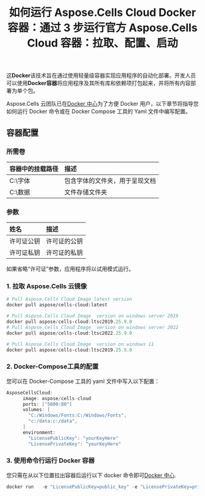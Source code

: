 ﻿---
title: 如何运行 Aspose.Cells Cloud Docker 容器：通过 3 步运行官方 Aspose.Cells Cloud 容器：拉取、配置、启动
second_title: Documen
ArticleTitle: How to Run Aspose.Cells Cloud Docker Containe
LinkTitle: Docker Containe
type: docs
url: /zh/getting-started/how-to-run-docker-container/
aliases: [/how-to-run-docker-container/]
description: 如何运行 Docker Aspose.Cells Cloud 容器。Aspose.Cells Cloud 支持 Excel 创建、转换、合并、拆分、保护、内部对象操作等
weight: 100
kwords: Excel、Office 云、REST API、电子表格、PDF、CSV、Json、Markdown、如何运行 Docker 容器
---
这**Docker**该技术旨在通过使用轻量级容器实现应用程序的自动化部署。开发人员可以使用**Docker容器**将应用程序及其所有库和依赖项打包起来，并将所有内容部署为单个包。

 Aspose.Cells 云团队已在[Docker 中心](https://hub.docker.com/r/aspose/cells-cloud)为了方便 Docker 用户，以下章节将指导您如何运行 Docker 命令或在 Docker Compose 工具的 Yaml 文件中编写配置。

## 容器配置

### 所需卷

|容器中的挂载路径|描述|
|:- |:- |
|C:\字体|包含字体的文件夹，用于呈现文档|
|C:\数据|文件存储文件夹|

### 参数

|姓名|描述|
|:- |:- |
|许可证公钥|许可证的公钥|
|许可证私钥|许可证的私钥|

如果省略“许可证”参数，应用程序将以试用模式运行。

### 1. 拉取 Aspose.Cells 云镜像

```bash
# Pull Aspose.Cells Cloud Image latest version
docker pull aspose/cells-cloud:latest
```

```powershell
# Pull Aspose.Cells Cloud Image  version on windows server 2019
docker pull aspose/cells-cloud:ltsc2019.25.9.0 
# Pull Aspose.Cells Cloud Image  version on windows server 2022
docker pull aspose/cells-cloud:ltsc2022.25.9.0 

# Pull Aspose.Cells Cloud Image  version on windows 11
docker pull aspose/cells-cloud:ltsc2019.25.9.0 
```

### 2. Docker-Compose工具的配置

您可以在 Docker-Compose 工具的 yaml 文件中写入以下配置：

```JAVA
AsposeCellsCloud:
      image: aspose/cells-cloud
      ports: ["5000:80"]
      volumes: [
        "C:/Windows/Fonts:C:/Windows/Fonts",
        "c:/data:c:/data",
      ]
      environment:
        "LicensePublicKey": "yourKeyHere"
        "LicensePrivateKey": "yourKeyHere"
```

### 3. 使用命令行运行 Docker 容器

您只需在从以下位置拉出容器后运行以下 docker 命令即可[Docker 中心](https://href.li/?https://hub.docker.com/r/aspose/cells-cloud).

```JAVA
docker run   -e "LicensePublicKey=public_key" -e "LicensePrivateKey=private_key" -v c:/data:c:/data  -v C:/Windows/Fonts:C:/Windows/Fonts -p 80:5000   aspose/cells-cloud
```
